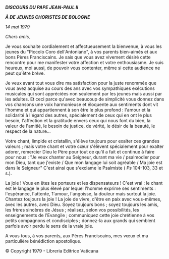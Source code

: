 ***DISCOURS DU PAPE JEAN-PAUL II***

***À DE JEUNES CHORISTES DE BOLOGNE***

*14 mai 1979*

*Chers amis,*

Je vous souhaite cordialement et affectueusement la bienvenue, à vous les jeunes du "Piccolo Coro dell'Antoniano", à vos parents bien-aimés et aux bons Pères Franciscains. Je sais que vous avez vivement désiré cette rencontre pour me manifester votre affection et votre enthousiasme. Je suis heureux, moi aussi, de pouvoir vous contenter, même si cette audience ne peut qu'être brève.

Je veux avant tout vous dire ma satisfaction pour la juste renommée que vous avez acquise au cours des ans avec vos sympathiques exécutions musicales qui sont appréciées non seulement par les jeunes mais aussi par les adultes. Et ceci parce qu'avec beaucoup de simplicité vous donnez dans vos chansons une voix harmonieuse et éloquente aux sentiments dont vit l'homme et qui appartiennent à son être le plus profond : l'amour et la solidarité à l'égard des autres, spécialement de ceux qui en ont le plus besoin, l'affection et la gratitude envers ceux qui nous font du bien, la valeur de l'amitié, le besoin de justice, de vérité, le désir de la beauté, le respect de la nature...

Votre chant, limpide et cristallin, s'élève toujours pour exalter ces grandes valeurs ; mais votre chant et votre cœur s'élèvent spécialement pour exalter adorer, remercier Dieu le Père pour tout ce qu'il a fait et continue à faire pour nous : "Je veux chanter au Seigneur, durant ma vie / psalmodier pour mon Dieu, tant que j'existe / Que mon langage lui soit agréable / Ma joie est dans le Seigneur" C'est ainsi que s'exclame le Psalmiste ( *Ps* 104-103, 33 et s.).

La joie ! Vous en êtes les porteurs et les dispensateurs ! C'est vrai : le chant est le langage le plus élevé par lequel l'homme exprime ses sentiments : l'espérance, l'attente, 1'amour, l'angoisse, la douleur mais surtout la joie. Chantez toujours la joie ! La joie de vivre, d'être en paix avec vous-mêmes, avec les autres, avec Dieu. Soyez toujours bons ; soyez toujours les amis, les frères sincères de Jésus ; réalisez, selon vos possibilités, les enseignements de l'Evangile ; communiquez cette joie chrétienne à vos petits compagnons et condisciples ; donnez-la aux grands qui semblent parfois avoir perdu le sens de la vraie joie.

A vous tous, à vos parents, aux Pères Franciscains, mes vœux et ma particulière bénédiction apostolique.

© Copyright 1979 - Libreria Editrice Vaticana